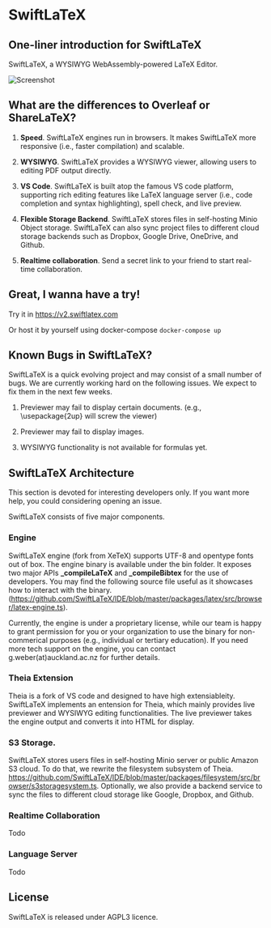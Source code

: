 # SwiftLaTeX

## One-liner introduction for SwiftLaTeX

SwiftLaTeX, a WYSIWYG WebAssembly-powered LaTeX Editor.

![Screenshot](https://github.com/SwiftLaTeX/SwiftLaTeX/raw/master/screenshot.png)

## What are the differences to Overleaf or ShareLaTeX?

1. __Speed__. SwiftLaTeX engines run in browsers. It makes SwiftLaTeX more responsive (i.e., faster compilation) and scalable.

2. __WYSIWYG__. SwiftLaTeX provides a WYSIWYG viewer, allowing users to editing PDF output directly.

2. __VS Code__. SwiftLaTeX is built atop the famous VS code platform, supporting rich editing features like LaTeX language server (i.e., code completion and syntax highlighting), spell check, and live preview.

4. __Flexible Storage Backend__. SwiftLaTeX stores files in self-hosting Minio Object storage. SwiftLaTeX can also sync project files to different cloud storage backends such as Dropbox, Google Drive, OneDrive, and Github.

5. __Realtime collaboration__. Send a secret link to your friend to start real-time collaboration. 

## Great, I wanna have a try!
Try it in https://v2.swiftlatex.com

Or host it by yourself using docker-compose
``
docker-compose up
``

## Known Bugs in SwiftLaTeX?

SwiftLaTeX is a quick evolving project and may consist of a small number of bugs. We are currently working hard on the following issues. We expect to fix them in the next few weeks.

1. Previewer may fail to display certain documents. (e.g., \usepackage{2up} will screw the viewer)

2. Previewer may fail to display images. 

3. WYSIWYG functionality is not available for formulas yet.

## SwiftLaTeX Architecture
This section is devoted for interesting developers only. If you want more help, you could considering opening an issue.

SwiftLaTeX consists of five major components.

### Engine 
SwiftLaTeX engine (fork from XeTeX) supports UTF-8 and opentype fonts out of box. The engine binary is available under the bin folder. It exposes two major APIs **_compileLaTeX** and **_compileBibtex** for the use of developers.
You may find the following source file useful as it showcases how to interact with the binary.
(https://github.com/SwiftLaTeX/IDE/blob/master/packages/latex/src/browser/latex-engine.ts). 

Currently, the engine is under a proprietary license, while our team is happy to grant permission for you or your organization to use the binary for non-commerical purposes (e.g., individual or tertiary education). 
If you need more tech support on the engine, you can contact g.weber(at)auckland.ac.nz for further details.

### Theia Extension
Theia is a fork of VS code and designed to have high extensiableity. SwiftLaTeX implements an entension for Theia, which mainly provides live previewer and WYSIWYG editing functionalities. The live previewer takes the engine output and converts it into HTML for display. 

### S3 Storage.
SwiftLaTeX stores users files in self-hosting Minio server or public Amazon S3 cloud. To do that, we rewrite the filesystem subsystem of Theia. https://github.com/SwiftLaTeX/IDE/blob/master/packages/filesystem/src/browser/s3storagesystem.ts. Optionally, we also provide a backend service to sync the files to different cloud storage like Google, Dropbox, and Github. 

### Realtime Collaboration
Todo

### Language Server
Todo
 
## License

SwiftLaTeX is released under AGPL3 licence. 
